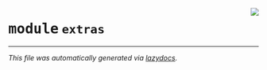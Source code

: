<!-- markdownlint-disable -->

<a href="..\..\qtstrap\extras\__init__.py"><img align="right" style="float:right;" src="https://img.shields.io/badge/-source-cccccc?style=flat-square"></a>

# <kbd>module</kbd> `extras`








---

_This file was automatically generated via [lazydocs](https://github.com/ml-tooling/lazydocs)._
